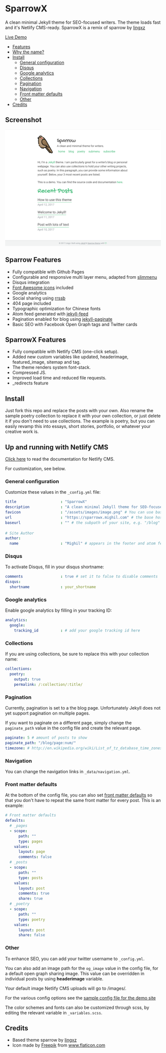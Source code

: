 # SparrowX

A clean minimal Jekyll theme for SEO-focused writers. The theme loads fast and it's Netlify CMS-ready. SparrowX is a remix of sparrow by [lingxz](https://github.com/lingxz/sparrow)

[Live Demo](https://sparrowx.mighil.com/)

- [Features](#features)
- [Why the name?](#why-the-name) 
- [Install](#install)
    - [General configuration](#general-configuration)
    - [Disqus](#disqus)
    - [Google analytics](#google-analytics)
    - [Collections](#collections)
    - [Pagination](#pagination)
    - [Navigation](#navigation)
    - [Front matter defaults](#front-matter-defaults)
    - [Other](#other)
- [Credits](#credits)

## Screenshot 

![](screenshot.png)

## Sparrow Features

- Fully compatible with Github Pages
- Configurable and responsive multi layer menu, adapted from [slimmenu](https://github.com/adnantopal/slimmenu)
- Disqus integration
- [Font Awesome icons](http://fontawesome.io/) included
- Google analytics
- Social sharing using [rrssb](https://www.rrssb.ml/)
- 404 page included
- Typographic optimization for Chinese fonts
- Atom feed generated with [jekyll-feed](https://github.com/jekyll/jekyll-feed)
- Pagination enabled for blog using [jekyll-paginate](https://github.com/jekyll/jekyll-paginate)
- Basic SEO with Facebook Open Graph tags and Twitter cards

## SparrowX Features

-  Fully compatible with Netlify CMS (one-click setup).
-  Added new custom variables like updated, headerimage, featured_image, sitemap and tag.
-  The theme renders system font-stack.
-  Compressed JS.
-  Improved load time and reduced file requests.
-  _redirects feature

## Install

Just fork this repo and replace the posts with your own. Also rename the sample poetry collection to replace it with your own collection, or just delete it if you don't need to use collections. The example is poetry, but you can easily revamp this into essays, short stories, portfolio, or whatever your creative work is. 


## Up and running with Netlify CMS

[Click here](https://sparrowx.mighil.com/netlify-cms-jekyll-setup) to read the documentation for Netlify CMS.

For customization, see below. 

### General configuration

Customize these values in the `_config.yml` file: 

```yaml
title                    : "SparrowX"
description              : "A clean minimal Jekyll theme for SEO-focused writers."
favicon                  : "/assets/images/image.png" # You can use base64 encoded images.
url                      : "https://sparrowx.mighil.com" # the base hostname & protocol for your site e.g. "https://mmistakes.github.io"
baseurl                  : "" # the subpath of your site, e.g. "/blog" leave blank if no subpath

# Site Author
author:
  name                   : "Mighil" # appears in the footer and atom feed
```


### Disqus

To activate Disqus, fill in your disqus shortname: 

```yaml
comments                 : true # set it to false to disable comments
disqus:
  shortname              : your_shortname
```

### Google analytics

Enable google analytics by filling in your tracking ID: 

```yaml
analytics:
  google:
    tracking_id          : # add your google tracking id here
```

### Collections

If you are using collections, be sure to replace this with your collection name: 

```yaml
collections:
  poetry:
    output: true
    permalink: /:collection/:title/
```

### Pagination

Currently, pagination is set to a the blog page. Unfortunately Jekyll does not yet support pagination on multiple pages. 

If you want to paginate on a different page, simply change the `paginate_path` value in the config file and create the relevant page. 

```yaml
paginate: 5 # amount of posts to show
paginate_path: "/blog/page:num/"
timezone: # http://en.wikipedia.org/wiki/List_of_tz_database_time_zones
```

### Navigation

You can change the navigation links in `_data/navigation.yml`.

### Front matter defaults

At the bottom of the config file, you can also set [front matter defaults](https://jekyllrb.com/docs/configuration/#front-matter-defaults) so that you don't have to repeat the same front matter for every post. This is an example: 

```yaml
# Front matter defaults
defaults:
  # _pages
  - scope:
      path: ""
      type: pages
    values:
      layout: page
      comments: false
  # _posts
  - scope:
      path: ""
      type: posts
    values:
      layout: post
      comments: true
      share: true
  # _poetry
  - scope:
      path: ""
      type: poetry
    values:
      layout: post
      share: false
```

### Other

To enhance SEO, you can add your twitter username to `_config.yml`. 

You can also add an image path for the `og_image` value in the config file, for a default open graph sharing image. This value can be overridden in individual posts by using **headerimage** variable. 

Your default image Netlify CMS uploads will go to /images/.

For the various config options see the [sample config file for the demo site](https://github.com/mighildotcom/sparrowx/blob/master/_config.yml)

The color schemes and fonts can also be customized through scss, by editing the relevant variable in `_variables.scss`. 

## Credits

- Based theme sparrow by [lingxz](https://github.com/lingxz/sparrow)
- Icon made by [Freepik](https://www.freepik.com/) from www.flaticon.com 
